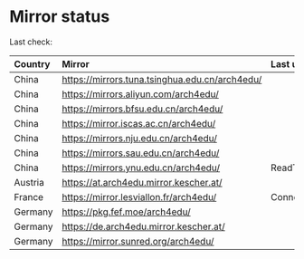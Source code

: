 <script src="./time.js"></script>
# Mirror status
Last check: <script type="text/javascript">localize(1694535762.0368783);</script>

|Country|Mirror|Last update|
|:------|:-----|:----------|
|China|https://mirrors.tuna.tsinghua.edu.cn/arch4edu/|<script type="text/javascript">localize(1694501451);</script>|
|China|https://mirrors.aliyun.com/arch4edu/|<script type="text/javascript">localize(1694457273);</script>|
|China|https://mirrors.bfsu.edu.cn/arch4edu/|<script type="text/javascript">localize(1694501451);</script>|
|China|https://mirror.iscas.ac.cn/arch4edu/|<script type="text/javascript">localize(1694501451);</script>|
|China|https://mirrors.nju.edu.cn/arch4edu/|<script type="text/javascript">localize(1694457683);</script>|
|China|https://mirrors.sau.edu.cn/arch4edu/|<script type="text/javascript">localize(1694501451);</script>|
|China|https://mirrors.ynu.edu.cn/arch4edu/|ReadTimeout|
|Austria|https://at.arch4edu.mirror.kescher.at/|<script type="text/javascript">localize(1694501451);</script>|
|France|https://mirror.lesviallon.fr/arch4edu/|ConnectTimeout|
|Germany|https://pkg.fef.moe/arch4edu/|<script type="text/javascript">localize(1694501451);</script>|
|Germany|https://de.arch4edu.mirror.kescher.at/|<script type="text/javascript">localize(1694501451);</script>|
|Germany|https://mirror.sunred.org/arch4edu/|<script type="text/javascript">localize(1694501451);</script>|

<script src="./tablefilter/tablefilter.js"></script>
<script src="./table.js"></script>